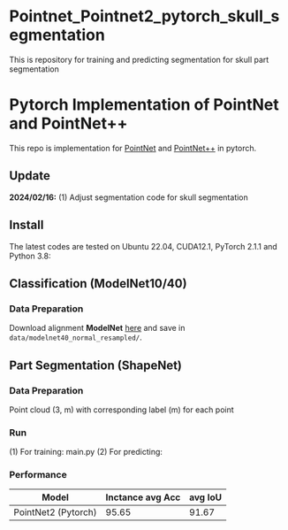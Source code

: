 # Pointnet_Pointnet2_pytorch_skull_segmentation
This is repository for training and predicting segmentation for skull part segmentation
# Pytorch Implementation of PointNet and PointNet++ 

This repo is implementation for [PointNet](http://openaccess.thecvf.com/content_cvpr_2017/papers/Qi_PointNet_Deep_Learning_CVPR_2017_paper.pdf) and [PointNet++](http://papers.nips.cc/paper/7095-pointnet-deep-hierarchical-feature-learning-on-point-sets-in-a-metric-space.pdf) in pytorch.

## Update
**2024/02/16:** 
(1) Adjust segmentation code for skull segmentation 

## Install
The latest codes are tested on Ubuntu 22.04, CUDA12.1, PyTorch 2.1.1 and Python 3.8:


## Classification (ModelNet10/40)
### Data Preparation
Download alignment **ModelNet** [here](https://shapenet.cs.stanford.edu/media/modelnet40_normal_resampled.zip) and save in `data/modelnet40_normal_resampled/`.

## Part Segmentation (ShapeNet)
### Data Preparation
Point cloud (3, m) with corresponding label (m) for each point
### Run
(1) For training: main.py
(2) For predicting:  
### Performance
| Model | Inctance avg Acc| avg IoU 
|--|--|--|	
|PointNet2 (Pytorch)|95.65	|91.67	
